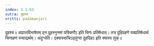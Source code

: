 ```yaml
---
index: 3.1.63
sutra: दुहश्च
vritti: padamanjari
---
```


 दुहश्च॥ अप्राप्तविभाषेयम् ठ्न दुहस्नुनमां यक्चिणौऽ इति चिणः प्रतिषेधात्। तत्र दुहिग्रहणे यक्प्रतिषेधार्थ चिण्ग्रहणं स्न्वाद्यर्थम्। अदुग्धेति। ठ्क्सस्याचिऽठ्लुग्वा दुहदिहऽ इति क्सस्य लुक्॥